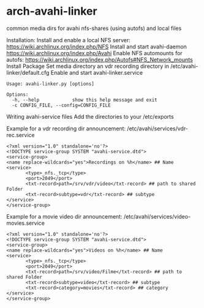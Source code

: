 arch-avahi-linker
=================

common media dirs for avahi nfs-shares (using autofs) and local files

Installation:
Install and enable a local NFS server: https://wiki.archlinux.org/index.php/NFS
Install and start avahi-daemon https://wiki.archlinux.org/index.php/Avahi
Enable NFS automounts for autofs: https://wiki.archlinux.org/index.php/Autofs#NFS_Network_mounts
Install Package
Set media directory an vdr recording directory in /etc/avahi-linker/default.cfg
Enable and start avahi-linker.service
```
Usage: avahi-linker.py [options]

Options:
  -h, --help            show this help message and exit
  -c CONFIG_FILE, --config=CONFIG_FILE
```

Writing avahi-service files
Add the directories to your /etc/exports

Example for a vdr recording dir announcement:
/etc/avahi/services/vdr-rec.service

```
<?xml version="1.0" standalone='no'?>
<!DOCTYPE service-group SYSTEM "avahi-service.dtd">
<service-group>
<name replace-wildcards="yes">Recordings on %h</name> ## Name
<service>
       <type>_nfs._tcp</type>
       <port>2049</port>
       <txt-record>path=/srv/vdr/video</txt-record> ## path to shared Folder
       <txt-record>subtype=vdr</txt-record> ## subtype
</service>
</service-group>
```

Example for a movie video dir announcement:
/etc/avahi/services/video-movies.service
```
<?xml version="1.0" standalone='no'?>
<!DOCTYPE service-group SYSTEM "avahi-service.dtd">
<service-group>
<name replace-wildcards="yes">Videos on %h</name> ## Name
<service>
       <type>_nfs._tcp</type>
       <port>2049</port>
       <txt-record>path=/srv/video/Filme</txt-record> ## path to shared Folder
       <txt-record>subtype=video</txt-record> ## subtype
       <txt-record>category=movies</txt-record> ## category
</service>
</service-group>
```

